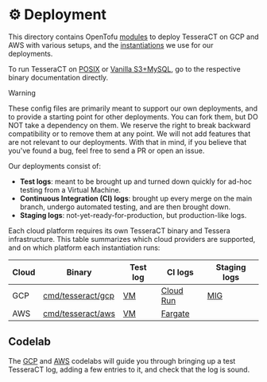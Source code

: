 # :gear: Deployment

This directory contains OpenTofu [modules](./modules/) to deploy TesseraCT on
GCP and AWS with various setups, and the [instantiations](./live/) we use for
our deployments.

To run TesseraCT on [POSIX](/cmd/tesseract/posix) or [Vanilla S3+MySQL](/cmd/tesseract/aws),
go to the respective binary documentation directly.

> [!WARNING]
> These config files are primarily meant to support our own deployments, and to
> provide a starting point for other deployments. You can fork them, but DO NOT
> take a dependency on them. We reserve the right to break backward compatibility
> or to remove them at any point. We will not add features that are not relevant
> to our deployments. With that in mind, if you believe that you've found a bug,
> feel free to send a PR or open an issue.

Our deployments consist of:

- **Test logs**: meant to be brought up and turned down quickly for ad-hoc
testing from a Virtual Machine.
- **Continuous Integration (CI) logs**: brought up every merge on the main
branch, undergo automated testing, and are then brought down.
- **Staging logs**: not-yet-ready-for-production, but production-like logs.

Each cloud platform requires its own TesseraCT binary and Tessera
infrastructure. This table summarizes which cloud providers are supported, and
on which platform each instantiation runs:

| Cloud   | Binary                                      | Test log              | CI logs                                   | Staging logs                             |
|---------|---------------------------------------------|-----------------------|-------------------------------------------|------------------------------------------|
| GCP     | [cmd/tesseract/gcp](/cmd/tesseract/gcp)     | [VM](./live/gcp/test) | [Cloud Run](./live/gcp/static-ct/logs/ci) | [MIG](./live/gcp/static-ct-staging/logs) |
| AWS     | [cmd/tesseract/aws](/cmd/tesseract/aws)     | [VM](./live/aws/test) | [Fargate](./live/aws/conformance/ci)      |                                          |

## Codelab

The [GCP](./live/gcp/test) and [AWS](./live/aws/test) codelabs will guide you
through bringing up a test TesseraCT log, adding a few entries to it, and check
that the log is sound.
